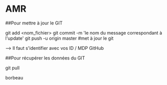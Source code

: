 # AMR

##Pour mettre à jour le GIT

git add <nom_fichier>
git commit -m 'le nom du message correspondant à l'update'
git push -u origin master   #met à jour le git

--> Il faut s'identifier avec vos ID / MDP GitHub

##Pour récupérer les données du GIT 

git pull 


borbeau
